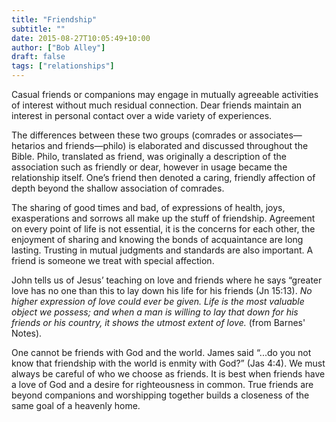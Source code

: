 ```yaml
---
title: "Friendship"
subtitle: ""
date: 2015-08-27T10:05:49+10:00
author: ["Bob Alley"]
draft: false
tags: ["relationships"]
--- 
```


Casual friends or companions may engage in mutually agreeable activities of interest without much residual connection. Dear friends maintain an interest in personal contact over a wide variety of experiences.

The differences between these two groups (comrades or associates—hetarios and friends—philo) is elaborated and discussed throughout the Bible. Philo, translated as friend, was originally a description of the association such as friendly or dear, however in usage became the relationship itself. One’s friend then denoted a caring, friendly affection of depth beyond the shallow association of comrades.

The sharing of good times and bad, of expressions of health, joys, exasperations and sorrows all make up the stuff of friendship. Agreement on every point of life is not essential, it is the concerns for each other, the enjoyment of sharing and knowing the bonds of acquaintance are long lasting. Trusting in mutual judgments and standards are also important. A friend is someone we treat with special affection.

John tells us of Jesus’ teaching on love and friends where he says “greater love has no one than this to lay down his life for his friends (Jn 15:13). *No higher expression of love could ever be given. Life is the most valuable object we possess; and when a man is willing to lay that down for his friends or his country, it shows the utmost extent of love.* (from Barnes' Notes).

One cannot be friends with God and the world. James said “...do you not know that friendship with the world is enmity with God?” (Jas 4:4). We must always be careful of who we choose as friends. It is best when friends have a love of God and a desire for righteousness in common. True friends are beyond companions and worshipping together builds a closeness of the same goal of a heavenly home.
